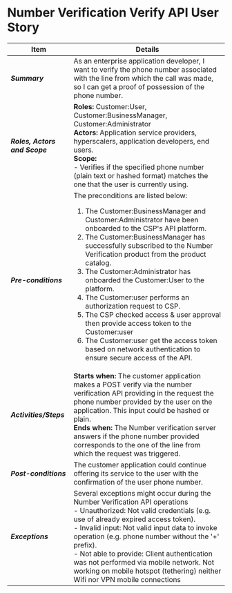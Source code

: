 # Number Verification Verify API User Story

| **Item** | **Details** |
| ---- | ------- |
| ***Summary*** | As an enterprise application developer, I want to verify the phone number associated with the line from which the call was made, so I can get a proof of possession of the phone number. |
| ***Roles, Actors and Scope*** | **Roles:** Customer:User, Customer:BusinessManager, Customer:Administrator<br> **Actors:** Application service providers, hyperscalers, application developers, end users. <br> **Scope:**  <br> - Verifies if the specified phone number (plain text or hashed format) matches the one that the user is currently using. |
| ***Pre-conditions*** |The preconditions are listed below:<br><ol><li>The Customer:BusinessManager and Customer:Administrator have been onboarded to the CSP's API platform.</li><li>The Customer:BusinessManager has successfully subscribed to the Number Verification product from the product catalog.</li><li>The Customer:Administrator has onboarded the Customer:User to the platform.</li><li>The Customer:user performs an authorization request to CSP.</li><li> The CSP checked access & user approval then provide access token to the Customer:user </li><li> The Customer:user get the access token based on network authentication to ensure secure access of the API.|
| ***Activities/Steps*** | **Starts when:** The customer application makes a POST verify via the number verification API providing in the request the phone number provided by the user on the application. This input could be hashed or plain.<br>**Ends when:** The Number verification server answers if the phone number provided corresponds to the one of the line from which the request was triggered. |
| ***Post-conditions*** | The customer application could continue offering its service to the user with the confirmation of the user phone number.  |
| ***Exceptions*** | Several exceptions might occur during the Number Verification API operations<br>- Unauthorized: Not valid credentials (e.g. use of already expired access token).<br>- Invalid input: Not valid input data to invoke operation (e.g. phone number without the '+' prefix).<br>- Not able to provide: Client authentication was not performed via mobile network. Not working on mobile hotspot (tethering) neither Wifi nor VPN mobile connections |
